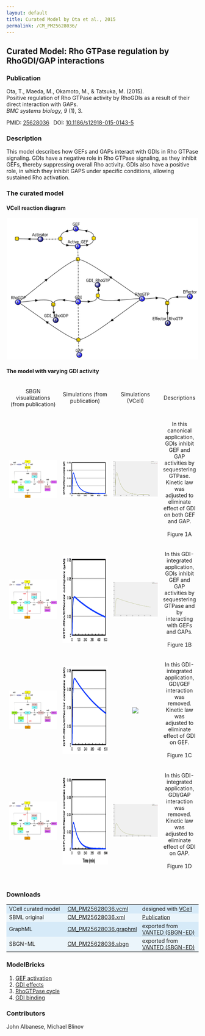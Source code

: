 ```yaml
---
layout: default
title: Curated Model by Ota et al., 2015
permalink: /CM_PM25628036/
---
```

## Curated Model: Rho GTPase regulation by RhoGDI/GAP interactions

### Publication 

Ota, T., Maeda, M., Okamoto, M., & Tatsuka, M. (2015). <br />
Positive regulation of Rho GTPase activity by RhoGDIs as a result of their direct interaction with GAPs. <br />
<i> BMC systems biology, 9 </i> (1), 3.

 PMID: <a href="https://www.ncbi.nlm.nih.gov/pubmed/?term=25628036">25628036</a>&ensp; 
 DOI: <a href="https://doi.org/10.1186/s12918-015-0143-5">10.1186/s12918-015-0143-5</a><br />

### Description
This model describes how GEFs and GAPs interact with GDIs in Rho GTPase signaling. GDIs have a negative role in Rho GTPase signaling, as they inhibit GEFs, thereby suppressing overall Rho activity. GDIs also have a positive role, in which they inhibit GAPS under specific conditions, allowing sustained Rho activation.

### The curated model

#### VCell reaction diagram

<center><a href="https://modelbricks.github.io/images/Vcellimages/CM_RhoGTP_VCellDiagram.PNG"><img width="500" src="/images/Vcellimages/CM_RhoGTP_VCellDiagram.PNG"/></a></center>

#### The model with varying GDI activity

<center>
 <table style="border-collapse:separate; border-spacing:0 30px; margin-top:-15px;"> 
 <tr class="spaceunder">
  <td align="center" style="vertical-align:middle"> SBGN visualizations (from publication)</td>
  <td align="center" style="vertical-align:middle"> Simulations (from publication)</td>
  <td align="center" style="vertical-align:middle"> Simulations (VCell)</td>
  <td align="center" style="vertical-align:middle"> Descriptions</td>
 </tr>
 <tr class="spaceUnder">
  <td align="center" width="200"><a href="https://modelbricks.github.io/images/SBGNfiles/RhoGTP_Fig1a_SBGN.PNG"><img width="150" style="vertical-align:middle" src="/images/SBGNfiles/RhoGTP_Fig1a_SBGN.PNG"/></a></td>
  <td align="center" width="200"><a href="https://modelbricks.github.io/images/publications/RhoGTP_Fig1a_sim.PNG"><img width="150" style="vertical-align:middle" src="/images/publications/RhoGTP_Fig1a_sim.PNG"/></a></td>
  <td align="center" width="200"><a href="https://modelbricks.github.io/images/Vcellimages/CM_PM25628036_Fig1A_VCell.PNG"><img width="150" style="vertical-align:middle" src="/images/Vcellimages/CM_PM25628036_Fig1A_VCell.PNG"/></a></td>  
  <td align="center" style="vertical-align:middle"> In this canonical application, GDIs inhibit GEF and GAP activities by sequestering GTPase. Kinetic law was adjusted to eliminate effect of GDI on both GEF and GAP. <br /><br /> Figure 1A </td>
 </tr>
 <tr class="spaceUnder">
  <td align="center" width="200"><a href="https://modelbricks.github.io/images/SBGNfiles/RhoGTP_Fig1b_SBGN.PNG"><img width="150" style="vertical-align:middle" src="/images/SBGNfiles/RhoGTP_Fig1b_SBGN.PNG"/></a></td>
  <td align="center" width="200"><a href="https://modelbricks.github.io/images/publications/RhoGTP_Fig1b_sim.PNG"><img width="150" style="vertical-align:middle" src="/images/publications/RhoGTP_Fig1b_sim.PNG" height="230"/></a></td>
  <td align="center" width="200"><a href="https://modelbricks.github.io/images/Vcellimages/CM_PM25628036_Fig1B_VCell.PNG"><img width="150" style="vertical-align:middle" src="/images/Vcellimages/CM_PM25628036_Fig1B_VCell.PNG"/></a></td> 
  <td align="center" style="vertical-align:middle"> In this GDI-integrated application, GDIs inhibit GEF and GAP activities by sequestering GTPase and by interacting with GEFs and GAPs. <br /><br /> Figure 1B</td>
  </tr>
 <tr class="spaceUnder">
  <td align="center" width="200"><a href="https://modelbricks.github.io/images/SBGNfiles/RhoGTP_Fig1c_SBGN.PNG"><img width="150" style="vertical-align:middle" src="/images/SBGNfiles/RhoGTP_Fig1c_SBGN.PNG"/></a></td>
  <td align="center" width="200"><a href="https://modelbricks.github.io/images/publications/RhoGTP_Fig1c_sim.PNG"><img width="150" style="vertical-align:middle" src="/images/publications/RhoGTP_Fig1c_sim.PNG" height="230"/></a></td>
  <td align="center" width="200"><a href="https://modelbricks.github.io/images/Vcellimages/CM_PM25628036_Fig1C_VCell.PNG"><img width="150" style="vertical-align:middle" src="/images/Vcellimages/CM_PM2562803c_Fig1C_VCell.PNG"/></a></td> 
  <td align="center" style="vertical-align:middle"> In this GDI-integrated application, GDI/GEF interaction was removed. Kinetic law was adjusted to eliminate effect of GDI on GEF. <br /><br /> Figure 1C</td>
 </tr>
 <tr>
  <td align="center" width="200"><a href="https://modelbricks.github.io/images/SBGNfiles/RhoGTP_Fig1d_SBGN.PNG"><img width="150" style="vertical-align:middle" src="/images/SBGNfiles/RhoGTP_Fig1d_SBGN.PNG"/></a></td>
  <td align="center" width="200"><a href="https://modelbricks.github.io/images/publications/RhoGTP_Fig1d_sim.PNG"><img width="150" style="vertical-align:middle" src="/images/publications/RhoGTP_Fig1d_sim.PNG" height="230"/></a></td>
  <td align="center" width="200"><a href="https://modelbricks.github.io/images/Vcellimages/CM_PM25628036_Fig1D_VCell.PNG"><img width="150" style="vertical-align:middle" src="/images/Vcellimages/CM_PM25628036_Fig1D_VCell.PNG"/></a></td> 
  <td align="center" style="vertical-align:middle"> In this GDI-integrated application, GDI/GAP interaction was removed. Kinetic law was adjusted to eliminate effect of GDI on GAP. <br /><br /> Figure 1D</td>
 </tr>
 </table>
</center>

### Downloads
<center>
 <table>
  <td width="33%" bgcolor="#D6EAF8">VCell curated model </td>
  <td width="33%" bgcolor="#D6EAF8"><a href="/modelbricks/VCML_SBMLfiles/CM_PM25628036.vcml">CM_PM25628036.vcml</a></td>
  <td width="33%" bgcolor="#D6EAF8"> designed with <a href="http://vcell.org"> VCell</a></td>
  <tr>
   <td bgcolor="#EBF5FB">SBML original </td>
   <td bgcolor="#EBF5FB"><a href="/modelbricks/SBGNexecutablefiles/CM_PM25628036.xml">CM_PM25628036.xml</a></td>
   <td bgcolor="#EBF5FB"> <a href="https://doi.org/10.1186/s12918-015-0143-5">Publication</a></td>
  </tr>
  <tr>
   <td bgcolor="#D6EAF8">GraphML </td>
   <td bgcolor="#D6EAF8"><a href="/modelbricks/SBGNexecutablefiles/CM_PM25628036.graphml">CM_PM25628036.graphml</a></td>
   <td bgcolor="#D6EAF8"> exported from <a href="https://immersive-analytics.infotech.monash.edu/vanted/addons/sbgn-ed/">VANTED (SBGN-ED)</a></td>
  </tr>
  <tr>
   <td bgcolor="#EBF5FB">SBGN-ML </td>
   <td bgcolor="#EBF5FB"><a href="/modelbricks/SBGNexecutablefiles/CM_PM25628036.sbgn">CM_PM25628036.sbgn</a></td>
   <td bgcolor="#EBF5FB"> exported from <a href="https://immersive-analytics.infotech.monash.edu/vanted/addons/sbgn-ed/">VANTED (SBGN-ED)</a></td>
  </tr>
 </table>
</center>
 
### ModelBricks

<ol>
 <li> <a href="/CM_PM25628036_MB1/">GEF activation</a>
 </li>
 <li> <a href="/CM_PM25628036_MB2/">GDI effects</a>
 </li>
 <li> <a href="/CM_PM25628036_MB3/"> RhoGTPase cycle</a>
 </li>
 <li> <a href="/CM_PM25628036_MB4/"> GDI binding</a>
 </li>
</ol>  
  
### Contributors
John Albanese, Michael Blinov
